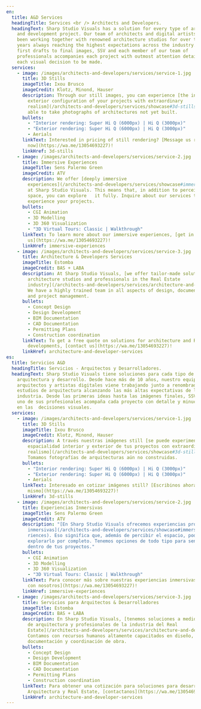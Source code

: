 ```yaml
---
en:
  title: A&D Services
  headingTitle: Services <br /> Architects and Developers.
  headingText: Sharp Studio Visuals has a solution for every type of architecture
    and development project. Our team of architects and digital artists have
    been working together with renowned architecture studios for over than 10
    years always reaching the highest expectations across the industry. From
    first drafts to final images, SSV and each member of our team of
    professionals accompanies each project with outmost attention detail for
    each visual decision to be made.
  services:
    - image: /images/architects-and-developers/services/service-1.jpg
      title: 3D Stills
      imageTitle: Ixou Brusco
      imageCredit: Klotz, Minond, Hauser
      description: Through our still images, you can experience [the interior and
        exterior configuration of your projects with extraordinary
        realism](/architects-and-developers/services/showcase#3d-stills). We are
        able to take photographs of architectures not yet built.
      bullets:
        - "Interior rendering: Super Hi Q (6000px) | Hi Q (3000px)"
        - "Exterior rendering: Super Hi Q (6000px) | Hi Q (3000px)"
        - Aerials
      linkText: Interested in pricing of still rendering? [Message us right
        now](https://wa.me/13054693227)!
      linkHref: 3d-stills
    - image: /images/architects-and-developers/services/service-2.jpg
      title: Immersive Experiences
      imageTitle: Sens Palermo Green
      imageCredit: ATV
      description: We offer [deeply immersive
        experiences](/architects-and-developers/services/showcase#immersive-experiences)
        at Sharp Studio Visuals. This means that, in addition to perceiving the
        space, you can explore	 it fully. Inquire about our services to fully
        experience your projects.
      bullets:
        - CGI Animation
        - 3D Modelling
        - 3D 360 Visualization
        - "3D Virtual Tours: Classic | Walkthrough"
      linkText: To learn more about our immersive experiences, [get in touch with
        us](https://wa.me/13054693227)!
      linkHref: immersive-experiences
    - image: /images/architects-and-developers/services/service-3.jpg
      title: Architecture & Developers Services
      imageTitle: Estomba
      imageCredit: BAS + LABA
      description: At Sharp Studio Visuals, [we offer tailor-made solutions for
        architecture studios and professionals in the Real Estate
        industry](/architects-and-developers/services/architecture-and-developer-services).
        We have a highly trained team in all aspects of design, documentation
        and project management.
      bullets:
        - Concept Design
        - Design Development
        - BIM Documentation
        - CAD Documentation
        - Permitting Plans
        - Construction coordination
      linkText: To get a free quote on solutions for architecture and Real Estate
        developments, [contact us](https://wa.me/13054693227)!
      linkHref: architecture-and-developer-services
es:
  title: Servicios A&D
  headingTitle: Servicios - Arquitectos y Desarrolladores.
  headingText: Sharp Studio Visuals tiene soluciones para cada tipo de proyecto de
    arquitectura y desarrollo. Desde hace más de 10 años, nuestro equipo de
    arquitectos y artistas digitales viene trabajando junto a renombrados
    estudios de arquitectura alcanzando las más altas expectativas de la
    industria. Desde las primeras ideas hasta las imágenes finales, SSV y cada
    uno de sus profesionales acompaña cada proyecto con detalle y minuciosidad
    en las  decisiones visuales.
  services:
    - image: /images/architects-and-developers/services/service-1.jpg
      title: 3D Stills
      imageTitle: Ixou Brusco
      imageCredit: Klotz, Minond, Hauser
      description: A través nuestras imágenes still [se puede experimentar la
        espacialidad interior y exterior de tus proyectos con extraordinario
        realismo](/architects-and-developers/services/showcase#3d-stills).
        Tomamos fotografías de arquitecturas aún no construidas.
      bullets:
        - "Interior rendering: Super Hi Q (6000px) | Hi Q (3000px)"
        - "Exterior rendering: Super Hi Q (6000px) | Hi Q (3000px)"
        - Aerials
      linkText: Interesado en cotizar imágenes still? [Escribinos ahora
        mismo](https://wa.me/13054693227)!
      linkHref: 3d-stills
    - image: /images/architects-and-developers/services/service-2.jpg
      title: Experiencias Inmersivas
      imageTitle: Sens Palermo Green
      imageCredit: ATV
      description: "[En Sharp Studio Visuals ofrecemos experiencias profundamente
        inmersivas](/architects-and-developers/services/showcase#immersive-expe\
        riences). Eso significa que, además de percibir el espacio, podrás
        explorarlo por completo. Tenemos opciones de todo tipo para sentirte
        dentro de tus proyectos."
      bullets:
        - CGI Animation
        - 3D Modelling
        - 3D 360 Visualization
        - "3D Virtual Tours: Classic | Walkthrough"
      linkText: Para conocer más sobre nuestras experiencias inmersivas, [contactate
        con nosotros](https://wa.me/13054693227)!
      linkHref: immersive-experiences
    - image: /images/architects-and-developers/services/service-3.jpg
      title: Servicios para Arquitectos & Desarrolladores
      imageTitle: Estomba
      imageCredit: BAS + LABA
      description: En Sharp Studio Visuals, [tenemos soluciones a medida para estudios
        de arquitectura y profesionales de la industria del Real
        Estate](/architects-and-developers/services/architecture-and-developer-services).
        Contamos con recursos humanos altamente capacitados en diseño,
        documentación y coordinación de obra.
      bullets:
        - Concept Design
        - Design Development
        - BIM Documentation
        - CAD Documentation
        - Permitting Plans
        - Construction coordination
      linkText: Para obtener una cotización para soluciones para desarrollos de
        Arquitectura y Real Estate, [contactanos](https://wa.me/13054693227)!
      linkHref: architecture-and-developer-services
---
```

